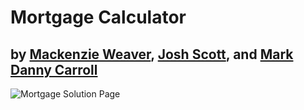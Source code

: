# Mortgage Calculator 
## by [Mackenzie Weaver](https://mackenzie-weaver.netlify.app/), [Josh Scott](https://josh-scott-portfolio.netlify.app/), and [Mark Danny Carroll](https://mdcarroll-portfolio.netlify.app/)

![Mortgage Solution Page](https://github.com/mackenzieweaver/MortgageCalculator/blob/main/cswmortgage.png)
